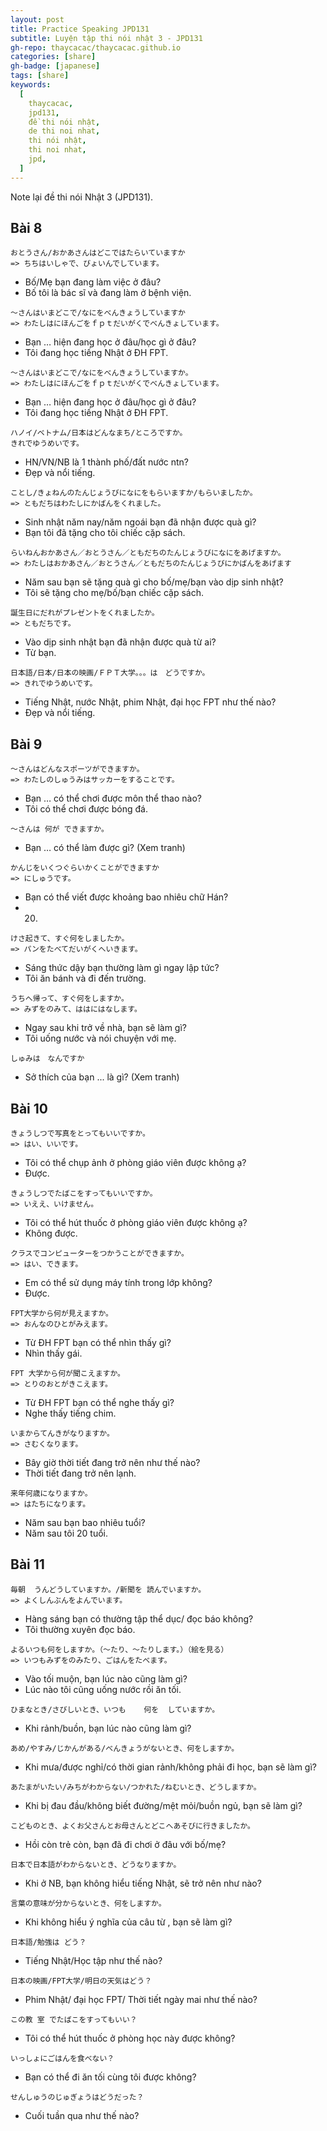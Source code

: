 ```yaml
---
layout: post
title: Practice Speaking JPD131
subtitle: Luyện tập thi nói nhật 3 - JPD131
gh-repo: thaycacac/thaycacac.github.io
categories: [share]
gh-badge: [japanese]
tags: [share]
keywords:
  [
    thaycacac,
    jpd131,
    đề thi nói nhật,
    de thi noi nhat,
    thi nói nhật,
    thi noi nhat,
    jpd,
  ]
---
```

Note lại đề thi nói Nhật 3 (JPD131).

## Bài 8

```
おとうさん/おかあさんはどこではたらいていますか
=> ちちはいしゃで、びょいんでしています。
```

- Bố/Mẹ bạn đang làm việc ở đâu?
- Bố tôi là bác sĩ và đang làm ở bệnh viện.

```
～さんはいまどこで/なにをべんきょうしていますか
=> わたしはにほんごをｆｐｔだいがくでべんきょしています。
```

- Bạn … hiện đang học ở đâu/học gì ở đâu?
- Tôi đang học tiếng Nhật ở ĐH FPT.

```
～さんはいまどこで/なにをべんきょうしていますか。
=> わたしはにほんごをｆｐｔだいがくでべんきょしています。
```

- Bạn … hiện đang học ở đâu/học gì ở đâu?
- Tôi đang học tiếng Nhật ở ĐH FPT.

```
ハノイ/ベトナム/日本はどんなまち/ところですか。
きれでゆうめいです。
```

- HN/VN/NB là 1 thành phố/đất nước ntn?
- Đẹp và nổi tiếng.

```
ことし/きょねんのたんじょうびになにをもらいますか/もらいましたか。
=> ともだちはわたしにかばんをくれました。
```

- Sinh nhật năm nay/năm ngoái bạn đã nhận được quà gì?
- Bạn tôi đã tặng cho tôi chiếc cặp sách.

```
らいねんおかあさん／おとうさん／ともだちのたんじょうびになにをあげますか。
=> わたしはおかあさん／おとうさん／ともだちのたんじょうびにかばんをあげます
```

- Năm sau bạn sẽ tặng quà gì cho bố/mẹ/bạn vào dịp sinh nhật?
- Tôi sẽ tặng cho mẹ/bố/bạn chiếc cặp sách.

```
誕生日にだれがプレゼントをくれましたか。
=> ともだちです。
```

- Vào dịp sinh nhật bạn đã nhận được quà từ ai?
- Từ bạn.

```
日本語/日本/日本の映画/ＦＰＴ大学。。。は　どうですか。
=> きれでゆうめいです。
```

- Tiếng Nhật, nước Nhật, phim Nhật, đại học FPT như thế nào?
- Đẹp và nổi tiếng.

## Bài 9

```
～さんはどんなスポーツができますか。
=> わたしのしゅうみはサッカーをすることです。
```

- Bạn … có thể chơi được môn thể thao nào?
- Tôi có thể chơi được bóng đá.

```
～さんは 何が	できますか。
```

- Bạn … có thể làm được gì? (Xem tranh)

```
かんじをいくつぐらいかくことができますか
=> にしゅうです。
```

- Bạn có thể viết được khoảng bao nhiêu chữ Hán?
- 20.

```
けさ起きて、すぐ何をしましたか。
=> パンをたべてだいがくへいきます。
```

- Sáng thức dậy bạn thường làm gì ngay lập tức?
- Tôi ăn bánh và đi đến trường.

```
うちへ帰って、すぐ何をしますか。
=> みずをのみて、ははにはなします。
```

- Ngay sau khi trở về nhà, bạn sẽ làm gì?
- Tôi uống nước và nói chuyện với mẹ.

```
しゅみは　なんですか
```

- Sở thích của bạn ... là gì? (Xem tranh)

## Bài 10

```
きょうしつで写真をとってもいいですか。
=> はい、いいです。
```

- Tôi có thể chụp ảnh ở phòng giáo viên được không ạ?
- Được.

```
きょうしつでたばこをすってもいいですか。
=> いええ、いけません。
```

- Tôi có thể hút thuốc ở phòng giáo viên được không ạ?
- Không được.

```
クラスでコンピューターをつかうことができますか。
=> はい、できます。
```

- Em có thể sử dụng máy tính trong lớp không?
- Được.

```
FPT大学から何が見えますか。
=> おんなのひとがみえます。
```

- Từ ĐH FPT bạn có thể nhìn thấy gì?
- Nhìn thấy gái.

```
FPT 大学から何が聞こえますか。
=> とりのおとがきこえます。
```

- Từ ĐH FPT bạn có thể nghe thấy gì?
- Nghe thấy tiếng chim.

```
いまからてんきがなりますか。
=> さむくなります。
```

- Bây giờ thời tiết đang trở nên như thế nào?
- Thời tiết đang trở nên lạnh.

```
来年何歳になりますか。
=> はたちになります。
```

- Năm sau bạn bao nhiêu tuổi?
- Năm sau tôi 20 tuổi.

## Bài 11

```
毎朝	うんどうしていますか。/新聞を	読んでいますか。
=> よくしんぶんをよんでいます。
```

- Hàng sáng bạn có thường tập thể dục/ đọc báo không?
- Tôi thường xuyên đọc báo.

```
よるいつも何をしますか。（～たり、～たりします。）（絵を見る）
=> いつもみずをのみたり、ごはんをたべます。
```

- Vào tối muộn, bạn lúc nào cũng làm gì?
- Lúc nào tôi cũng uống nước rồi ăn tối.

```
ひまなとき/さびしいとき、いつも	何を	していますか。
```

- Khi rảnh/buồn, bạn lúc nào cũng làm gì?

```
あめ/やすみ/じかんがある/べんきょうがないとき、何をしますか。
```

- Khi mưa/được nghỉ/có thời gian rảnh/không phải đi học, bạn sẽ làm gì?

```
あたまがいたい/みちがわからない/つかれた/ねむいとき、どうしますか。
```

- Khi bị đau đầu/không biết đường/mệt mỏi/buồn ngủ, bạn sẽ làm gì?

```
こどものとき、よくお父さんとお母さんとどこへあそびに行きましたか。
```

- Hồi còn trẻ còn, bạn đã đi chơi ở đâu với bố/mẹ?

```
日本で日本語がわからないとき、どうなりますか。
```

- Khi ở NB, bạn không hiểu tiếng Nhật, sẽ trở nên như nào?

```
言葉の意味が分からないとき、何をしますか。
```

- Khi không hiểu ý nghĩa của câu từ , bạn sẽ làm gì?

```
日本語/勉強は	どう？
```

- Tiếng Nhật/Học tập như thế nào?

```
日本の映画/FPT大学/明日の天気はどう？
```

- Phim Nhật/ đại học FPT/ Thời tiết ngày mai như thế nào?

```
この教 室 でたばこをすってもいい？
```

- Tôi có thể hút thuốc ở phòng học này được không?

```
いっしょにごはんを食べない？
```

- Bạn có thể đi ăn tối cùng tôi được không?

```
せんしゅうのじゅぎょうはどうだった？
```

- Cuối tuần qua như thế nào?
